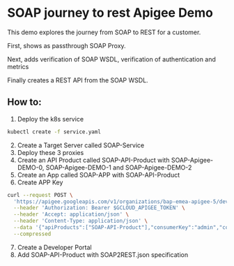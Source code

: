 # SOAP journey to rest Apigee Demo

This demo explores the journey from SOAP to REST for a customer.

 First, shows as passthrough SOAP Proxy.


Next, adds verification of SOAP WSDL, verification of authentication and metrics


Finally creates a REST API from the SOAP WSDL.

## How to:
1) Deploy the k8s service
```bash
kubectl create -f service.yaml
```
2) Create a Target Server called SOAP-Service
3) Deploy these 3 proxies
4) Create an API Product called SOAP-API-Product with SOAP-Apigee-DEMO-0, SOAP-Apigee-DEMO-1 and SOAP-Apigee-DEMO-2
5) Create an App called SOAP-APP with SOAP-API-Product
6) Create APP Key
```bash
curl --request POST \
  'https://apigee.googleapis.com/v1/organizations/bap-emea-apigee-5/developers/$DEV_EMAIL/apps/SOAP-APP/keys' \
  --header 'Authorization: Bearer $GCLOUD_APIGEE_TOKEN' \
  --header 'Accept: application/json' \
  --header 'Content-Type: application/json' \
  --data '{"apiProducts":["SOAP-API-Product"],"consumerKey":"admin","consumerSecret":"admin","status":"approved"}' \
  --compressed
```
7) Create a Developer Portal
8) Add SOAP-API-Product with SOAP2REST.json specification